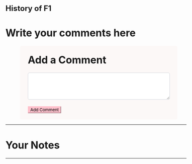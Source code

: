 ## History of F1

<html lang="en">
<head>
<style>
  *{
    font-family: "Inter", sans-serif;
  }
  body{
    font-size: 1rem;
    font-weight: 400;aa
    line-height: 1.5;
    text-align: left;
  }
  .card{
    border-style: round;
    border-radius: 5px;
    border-width: 20px;
    padding-top: 1.25rem;
    padding-right: 1.25rem;
    padding-bottom: 1.25rem;
    padding-left: 1.25rem;
    background-color: #fcf8f7; 
    width:80%;
    margin-left: 8%;
    margin-top: 2%;
    margin-bottom: 2%;
    position: relative;
    column;flex-direction:column;min-width:0;
    display:-ms-flexbox;display:flex;
    }
  .card-title{
    margin-left:5px; 
    margin-top:5px;
  }
  .form-control{
    margin-left:5px; 
    border-style: round;
    border-radius: 5px;
    border-width: 2px; 
    width: 98%;
    length: 100%;
    font-family: sans-sarif;
    padding: 0.375rem 0.75rem;
    font-size: 1rem;
    font-weight: 400;
    line-height: 1.5;
    color: #495057;
    background-color: #fff;
    background-clip: padding-box;
    border: 1px solid #ced4da;
  }
  .form-group {
    margin-bottom: 1rem;
}
</style>
</head>

<body>
<div class="container my-3">
    <h1>Write your comments here</h1>
    <div class="card">
        <div class="card-body">
            <h1 class="card-title">
                Add a Comment
            </h1>
            <div class="form-group">
					<textarea class="form-control" id="addTxt" rows="3">
					</textarea>
            </div>
            <button onclick="showNotes()" class="btn btn-primary"
                    id="addBtn" style=
                            "background-color:pink; border-color: pink; margin-left:5px; margin-top:5px">
                Add Comment
            </button>
        </div>
    </div>
    <hr>
    <h1>Your Notes</h1>
    <hr>

<div id="notes" class=
            "container-fluid" style="color: red">
    </div>
</div>

<script>
    showNotes();

    // If user adds a note, add it to the localStorage
    let addBtn = document.getElementById("addBtn");
    addBtn.addEventListener("click", function (e) {
        let addTxt = document.getElementById("addTxt");
        let notes = localStorage.getItem("notes");

        if (notes == null) notesObj = [];
        else notesObj = JSON.parse(notes);

        notesObj.push(addTxt.value);
        localStorage.setItem("notes", JSON.stringify(notesObj));
        addTxt.value = "";

        showNotes();
    });

    // Function to show elements from localStorage
    function showNotes() {
        let notes = localStorage.getItem("notes");

        if (notes == null) notesObj = [];
        else notesObj = JSON.parse(notes);

        let html = "";

        notesObj.forEach(function (element, index) {
            html += `
      <div class="noteCard my-2 mx-2 card">
				<div class="card-body" >
					<h1 class="card-title" >
						Comment ${index + 1}
					</h1>
					<p class="card-text" style="color:black">
						${element}
					</p>
				<button id="${index}" onclick=
					"deleteNote(this.id)"
					class="btn btn-primary" style="background-color:pink; border-color: pink">
					Delete Comment
				</button>
			</div>
		</div>`;
        });

        let notesElm = document.getElementById("notes");

        if (notesObj.length != 0) notesElm.innerHTML = html;
        else
            notesElm.innerHTML = `Nothing to show!
		Use "Add a Note" section above to add notes.`;
    }

    // Function to delete a note
    function deleteNote(index) {
        let notes = localStorage.getItem("notes");

        if (notes == null) notesObj = [];
        else notesObj = JSON.parse(notes);

        notesObj.splice(index, 1);

        localStorage.setItem("notes",
            JSON.stringify(notesObj));

        showNotes();
    }

</script>
</body>
</html>